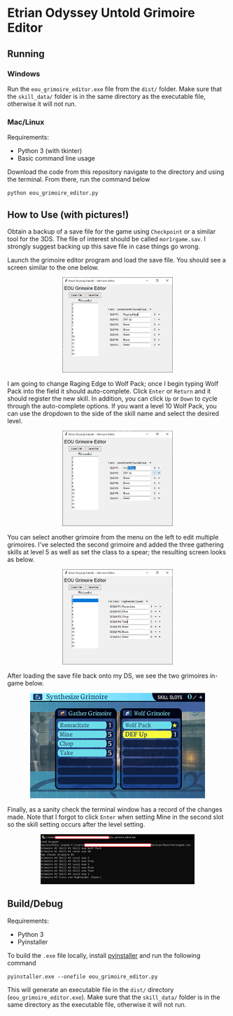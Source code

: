 # Etrian Odyssey Untold Grimoire Editor

## Running
### Windows
Run the `eou_grimoire_editor.exe` file from the `dist/` folder. Make sure that the `skill_data/` folder is in the same directory as the executable file, otherwise it will not run.

### Mac/Linux
Requirements:
- Python 3 (with tkinter)
- Basic command line usage

Download the code from this repository navigate to the directory and using the terminal. From there, run the command below
```
python eou_grimoire_editor.py
```


## How to Use (with pictures!)

Obtain a backup of a save file for the game using `Checkpoint` or a similar tool for the 3DS. The file of interest should be called `mor1rgame.sav`. I strongly suggest backing up this save file in case things go wrong.

Launch the grimoire editor program and load the save file. You should see a screen similar to the one below.

<div align="center">
<img src="img/eou_grim_on_load.PNG" alt="Screen on load" width="50%"/>
</div>

I am going to change Raging Edge to Wolf Pack; once I begin typing Wolf Pack into the field it should auto-complete. Click `Enter` or `Return` and it should register the new skill. In addition, you can click `Up` or `Down` to cycle through the auto-complete options. If you want a level 10 Wolf Pack, you can use the dropdown to the side of the skill name and select the desired level.

<div align="center">
<img src="img/eou_grim_wolf_pack.PNG" alt="Change skill" width="50%"/>
</div>

You can select another grimoire from the menu on the left to edit multiple grimoires. I've selected the second grimoire and added the three gathering skills at level 5 as well as set the class to a spear; the resulting screen looks as below.

<div align="center">
<img src="img/eou_grim_2.PNG" alt="Gathering Grimoire" width="50%"/>
</div>

After loading the save file back onto my DS, we see the two grimoires in-game below.

<div align="center">
<img src="img/grimoires_ingame.png" alt="in-game"/>
</div>

Finally, as a sanity check the terminal window has a record of the changes made. Note that I forgot to click `Enter` when setting Mine in the second slot so the skill setting occurs after the level setting.

<div align="center">
<img src="img/eou_grim_terminal.PNG" alt="terminal output" width="70%"/>
</div>


## Build/Debug

Requirements:
- Python 3
- Pyinstaller

To build the `.exe` file locally, install [pyinstaller](https://pyinstaller.org/en/stable/) and run the following command
```
pyinstaller.exe --onefile eou_grimoire_editor.py
```
This will generate an executable file in the `dist/` directory (`eou_grimoire_editor.exe`). Make sure that the `skill_data/` folder is in the same directory as the executable file, otherwise it will not run.